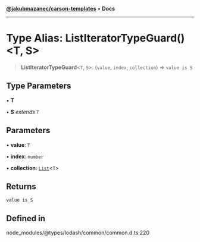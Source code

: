 [**@jakubmazanec/carson-templates**](../../../README.md) • **Docs**

---

# Type Alias: ListIteratorTypeGuard()\<T, S\>

> **ListIteratorTypeGuard**\<`T`, `S`\>: (`value`, `index`, `collection`) => `value is S`

## Type Parameters

• **T**

• **S** _extends_ `T`

## Parameters

• **value**: `T`

• **index**: `number`

• **collection**: [`List`](List.md)\<`T`\>

## Returns

`value is S`

## Defined in

node_modules/@types/lodash/common/common.d.ts:220
